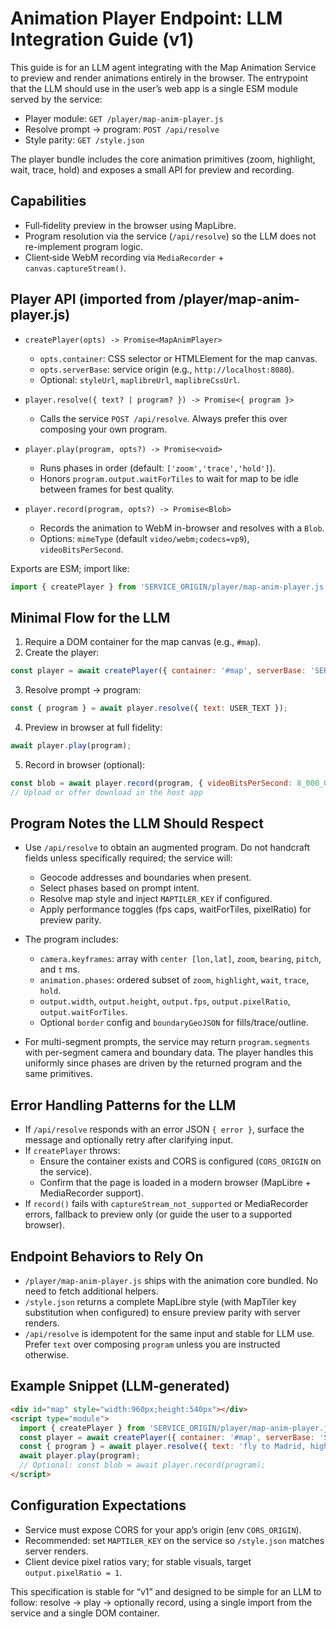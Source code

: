 # Animation Player Endpoint: LLM Integration Guide (v1)

This guide is for an LLM agent integrating with the Map Animation Service to preview and render animations entirely in the browser. The entrypoint that the LLM should use in the user’s web app is a single ESM module served by the service:

- Player module: `GET /player/map-anim-player.js`
- Resolve prompt → program: `POST /api/resolve`
- Style parity: `GET /style.json`

The player bundle includes the core animation primitives (zoom, highlight, wait, trace, hold) and exposes a small API for preview and recording.

## Capabilities

- Full‑fidelity preview in the browser using MapLibre.
- Program resolution via the service (`/api/resolve`) so the LLM does not re-implement program logic.
- Client‑side WebM recording via `MediaRecorder` + `canvas.captureStream()`.

## Player API (imported from /player/map-anim-player.js)

- `createPlayer(opts) -> Promise<MapAnimPlayer>`
  - `opts.container`: CSS selector or HTMLElement for the map canvas.
  - `opts.serverBase`: service origin (e.g., `http://localhost:8080`).
  - Optional: `styleUrl`, `maplibreUrl`, `maplibreCssUrl`.

- `player.resolve({ text? | program? }) -> Promise<{ program }>`
  - Calls the service `POST /api/resolve`. Always prefer this over composing your own program.

- `player.play(program, opts?) -> Promise<void>`
  - Runs phases in order (default: `['zoom','trace','hold']`).
  - Honors `program.output.waitForTiles` to wait for map to be idle between frames for best quality.

- `player.record(program, opts?) -> Promise<Blob>`
  - Records the animation to WebM in-browser and resolves with a `Blob`.
  - Options: `mimeType` (default `video/webm;codecs=vp9`), `videoBitsPerSecond`.

Exports are ESM; import like:

```js
import { createPlayer } from 'SERVICE_ORIGIN/player/map-anim-player.js';
```

## Minimal Flow for the LLM

1) Require a DOM container for the map canvas (e.g., `#map`).
2) Create the player:
```js
const player = await createPlayer({ container: '#map', serverBase: 'SERVICE_ORIGIN' });
```
3) Resolve prompt → program:
```js
const { program } = await player.resolve({ text: USER_TEXT });
```
4) Preview in browser at full fidelity:
```js
await player.play(program);
```
5) Record in browser (optional):
```js
const blob = await player.record(program, { videoBitsPerSecond: 8_000_000 });
// Upload or offer download in the host app
```

## Program Notes the LLM Should Respect

- Use `/api/resolve` to obtain an augmented program. Do not handcraft fields unless specifically required; the service will:
  - Geocode addresses and boundaries when present.
  - Select phases based on prompt intent.
  - Resolve map style and inject `MAPTILER_KEY` if configured.
  - Apply performance toggles (fps caps, waitForTiles, pixelRatio) for preview parity.

- The program includes:
  - `camera.keyframes`: array with `center [lon,lat]`, `zoom`, `bearing`, `pitch`, and `t` ms.
  - `animation.phases`: ordered subset of `zoom`, `highlight`, `wait`, `trace`, `hold`.
  - `output.width`, `output.height`, `output.fps`, `output.pixelRatio`, `output.waitForTiles`.
  - Optional `border` config and `boundaryGeoJSON` for fills/trace/outline.

- For multi-segment prompts, the service may return `program.segments` with per-segment camera and boundary data. The player handles this uniformly since phases are driven by the returned program and the same primitives.

## Error Handling Patterns for the LLM

- If `/api/resolve` responds with an error JSON `{ error }`, surface the message and optionally retry after clarifying input.
- If `createPlayer` throws:
  - Ensure the container exists and CORS is configured (`CORS_ORIGIN` on the service).
  - Confirm that the page is loaded in a modern browser (MapLibre + MediaRecorder support).
- If `record()` fails with `captureStream_not_supported` or MediaRecorder errors, fallback to preview only (or guide the user to a supported browser).

## Endpoint Behaviors to Rely On

- `/player/map-anim-player.js` ships with the animation core bundled. No need to fetch additional helpers.
- `/style.json` returns a complete MapLibre style (with MapTiler key substitution when configured) to ensure preview parity with server renders.
- `/api/resolve` is idempotent for the same input and stable for LLM use. Prefer `text` over composing `program` unless you are instructed otherwise.

## Example Snippet (LLM‑generated)

```html
<div id="map" style="width:960px;height:540px"></div>
<script type="module">
  import { createPlayer } from 'SERVICE_ORIGIN/player/map-anim-player.js';
  const player = await createPlayer({ container: '#map', serverBase: 'SERVICE_ORIGIN' });
  const { program } = await player.resolve({ text: 'fly to Madrid, highlight Spain, then trace the border' });
  await player.play(program);
  // Optional: const blob = await player.record(program);
</script>
```

## Configuration Expectations

- Service must expose CORS for your app’s origin (env `CORS_ORIGIN`).
- Recommended: set `MAPTILER_KEY` on the service so `/style.json` matches server renders.
- Client device pixel ratios vary; for stable visuals, target `output.pixelRatio = 1`.

This specification is stable for “v1” and designed to be simple for an LLM to follow: resolve → play → optionally record, using a single import from the service and a single DOM container.

